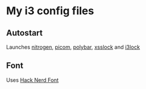 # My i3 config files

## Autostart
Launches [nitrogen](https://github.com/l3ib/nitrogen), [picom](https://github.com/yshui/picom), [polybar](https://github.com/polybar/polybar), [xsslock](https://bitbucket.org/raymonad/xss-lock) and [i3lock](https://github.com/i3/i3lock)

## Font 
Uses [Hack Nerd Font](https://github.com/ryanoasis/nerd-fonts/releases/download/v3.2.1/Hack.zip)
